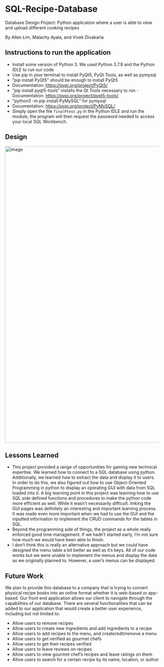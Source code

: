 # SQL-Recipe-Database
Database Design Project: Python application where a user is able to view and upload different cooking recipes

By Allen Lim, Malachy Ayala, and Vivek Divakarla

## Instructions to run the application
- Install some version of Python 3. We used Python 3.7.9 and the Python IDLE to run our code
- Use pip in your terminal to install PyQt5, PyQt Tools, as well as pymysql
- “pip install PyQt5” should be enough to install PyQt5
- Documentation: https://pypi.org/project/PyQt5/
- “pip install pyqt5-tools” installs the Qt Tools necessary to run - Documentation: https://pypi.org/project/pyqt5-tools/
- “python3 -m pip install PyMySQL” for pymysql
- Documentation: https://pypi.org/project/PyMySQL/
- Simply open the file `finalPtest.py` in the Python IDLE and run the module, the program will then request the password needed to access your local SQL Workbench.

## Design
<img width="970" alt="image" src="https://user-images.githubusercontent.com/11672096/235480863-c23061e5-20f3-45a6-aff3-c7476d705bc9.png">

## Lessons Learned
- This project provided a range of opportunities for gaining new technical expertise. We
learned how to connect to a SQL database using python. Additionally, we learned how to extract the data and display it to users. In order to do this, we also figured out how to use Object-Oriented Programming in python to display an operating GUI with data from SQL loaded into it. A big learning point in this project was learning how to use SQL side defined functions and procedures to make the python code more efficient as well. While it wasn’t necessarily difficult. linking the GUI pages was definitely an interesting and important learning process. It was made even more important when we had to use the GUI and the inputted information to implement the CRUD commands for the tables in SQL.
- Beyond the programming side of things, the project as a whole really enforced good time management. If we hadn’t started early, I’m not sure how much we would have been able to finish.
- I don’t think this is really an alternative approach but we could have designed the menu table a bit better as well as it’s keys.
All of our code works but we were unable to implement the menus and display the data as we originally planned to. However, a user’s menus can be displayed.

## Future Work
We plan to provide this database to a company that is trying to convert physical recipe books into an online format whether it is web-based or app-based. Our front end application allows our client to navigate through the capabilities of our database.
There are several functionalities that can be added to our application that would create a better user experience, including but not limited to:
- Allow users to remove recipes
- Allow users to create new ingredients and add ingredients to a recipe
- Allow users to add recipes to the menu, and create/edit/remove a menu
- Allow users to get verified as gourmet chefs
- Allow users to get their recipes verified
- Allow users to leave reviews on recipes
- Allow users to view gourmet chef’s recipes and leave ratings on them
- Allow users to search for a certain recipe by its name, location, or author
